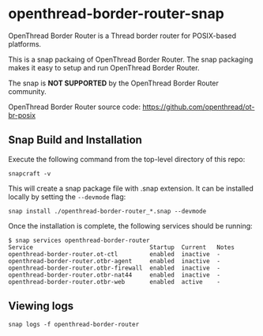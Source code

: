 # openthread-border-router-snap

OpenThread Border Router is a Thread border router for POSIX-based platforms.

This is a snap packaing of OpenThread Border Router. The snap packaging makes it easy to setup and run OpenThread Border Router.

The snap is **NOT SUPPORTED** by the OpenThread Border Router community.

OpenThread Border Router source code: https://github.com/openthread/ot-br-posix

## Snap Build and Installation
Execute the following command from the top-level directory of this repo:
```
snapcraft -v
```

This will create a snap package file with .snap extension. It can be installed locally by setting the `--devmode` flag:

```
snap install ./openthread-border-router_*.snap --devmode
```
Once the installation is complete, the following services should be running:
```
$ snap services openthread-border-router
Service                                 Startup  Current   Notes
openthread-border-router.ot-ctl         enabled  inactive  -
openthread-border-router.otbr-agent     enabled  inactive  -
openthread-border-router.otbr-firewall  enabled  inactive  -
openthread-border-router.otbr-nat44     enabled  inactive  -
openthread-border-router.otbr-web       enabled  active    -
```

## Viewing logs
```
snap logs -f openthread-border-router
```


